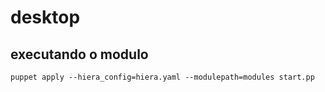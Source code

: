 # desktop

## executando o modulo

```puppet
puppet apply --hiera_config=hiera.yaml --modulepath=modules start.pp
```
